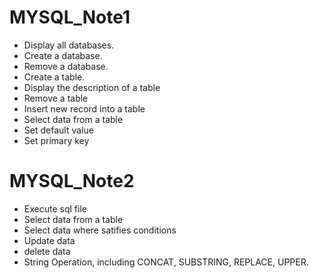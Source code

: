 
# MYSQL_Note1
* Display all databases.
* Create a database.
* Remove a database.
* Create a table.
* Display the description of a table
* Remove a table
* Insert new record into a table
* Select data from a table
* Set default value
* Set primary key

# MYSQL_Note2
* Execute sql file
* Select data from a table
* Select data where satifies conditions
* Update data
* delete data
* String Operation, including CONCAT, SUBSTRING, REPLACE, UPPER.


